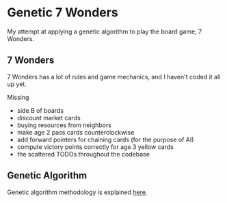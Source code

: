 # Genetic 7 Wonders

My attempt at applying a genetic algorithm to play the board game, 7 Wonders.

## 7 Wonders

7 Wonders has a lot of rules and game mechanics, and I haven't coded it all up yet.

Missing
* side B of boards
* discount market cards
* buying resources from neighbors
* make age 2 pass cards counterclockwise
* add forward pointers for chaining cards (for the purpose of AI)
* compute victory points correctly for age 3 yellow cards
* the scattered TODOs throughout the codebase

## Genetic Algorithm

Genetic algorithm methodology is explained [here](http://ericlee123.github.io/2017/02/27/genetic-7-wonders-postmortem/).
